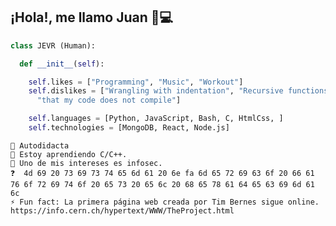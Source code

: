## ¡Hola!, me llamo Juan 👋💻
```py
class JEVR (Human):

  def __init__(self):

    self.likes = ["Programming", "Music", "Workout"]
    self.dislikes = ["Wrangling with indentation", "Recursive functions",
      "that my code does not compile"]

    self.languages = [Python, JavaScript, Bash, C, HtmlCss, ]
    self.technologies = [MongoDB, React, Node.js]
```

    🔋 Autodidacta
    🎯 Estoy aprendiendo C/C++.
    🔐 Uno de mis intereses es infosec.
    ❓  4d 69 20 73 69 73 74 65 6d 61 20 6e fa 6d 65 72 69 63 6f 20 66 61 76 6f 72 69 74 6f 20 65 73 20 65 6c 20 68 65 78 61 64 65 63 69 6d 61 6c
    ⚡ Fun fact: La primera página web creada por Tim Bernes sigue online. https://info.cern.ch/hypertext/WWW/TheProject.html
